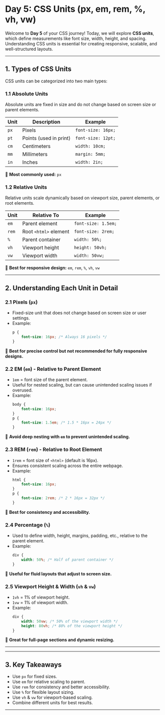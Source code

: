 # Day 5: CSS Units (px, em, rem, %, vh, vw)

Welcome to **Day 5** of your CSS journey! Today, we will explore **CSS units**, which define measurements like font size, width, height, and spacing. Understanding CSS units is essential for creating responsive, scalable, and well-structured layouts.

---

## **1. Types of CSS Units**
CSS units can be categorized into two main types:

### **1.1 Absolute Units**
Absolute units are fixed in size and do not change based on screen size or parent elements.

| Unit | Description | Example |
|------|------------|---------|
| `px` | Pixels | `font-size: 16px;` |
| `pt` | Points (used in print) | `font-size: 12pt;` |
| `cm` | Centimeters | `width: 10cm;` |
| `mm` | Millimeters | `margin: 5mm;` |
| `in` | Inches | `width: 2in;` |

📌 **Most commonly used:** `px`

### **1.2 Relative Units**
Relative units scale dynamically based on viewport size, parent elements, or root elements.

| Unit | Relative To | Example |
|------|------------|---------|
| `em` | Parent element | `font-size: 1.5em;` |
| `rem` | Root `<html>` element | `font-size: 2rem;` |
| `%` | Parent container | `width: 50%;` |
| `vh` | Viewport height | `height: 50vh;` |
| `vw` | Viewport width | `width: 50vw;` |

📌 **Best for responsive design:** `em`, `rem`, `%`, `vh`, `vw`

---

## **2. Understanding Each Unit in Detail**

### **2.1 Pixels (`px`)**
- Fixed-size unit that does not change based on screen size or user settings.
- Example:
  ```css
  p {
      font-size: 16px; /* Always 16 pixels */
  }
  ```
📌 **Best for precise control but not recommended for fully responsive designs.**

### **2.2 EM (`em`) - Relative to Parent Element**
- `1em` = font size of the parent element.
- Useful for nested scaling, but can cause unintended scaling issues if overused.
- Example:
  ```css
  body {
      font-size: 16px;
  }
  p {
      font-size: 1.5em; /* 1.5 * 16px = 24px */
  }
  ```
📌 **Avoid deep nesting with `em` to prevent unintended scaling.**

### **2.3 REM (`rem`) - Relative to Root Element**
- `1rem` = font size of `<html>` (default is 16px).
- Ensures consistent scaling across the entire webpage.
- Example:
  ```css
  html {
      font-size: 16px;
  }
  p {
      font-size: 2rem; /* 2 * 16px = 32px */
  }
  ```
📌 **Best for consistency and accessibility.**

### **2.4 Percentage (`%`)**
- Used to define width, height, margins, padding, etc., relative to the parent element.
- Example:
  ```css
  div {
      width: 50%; /* Half of parent container */
  }
  ```
📌 **Useful for fluid layouts that adjust to screen size.**

### **2.5 Viewport Height & Width (`vh` & `vw`)**
- `1vh` = 1% of viewport height.
- `1vw` = 1% of viewport width.
- Example:
  ```css
  div {
      width: 50vw; /* 50% of the viewport width */
      height: 80vh; /* 80% of the viewport height */
  }
  ```
📌 **Great for full-page sections and dynamic resizing.**

---
---

## **3. Key Takeaways**
- Use `px` for fixed sizes.
- Use `em` for relative scaling to parent.
- Use `rem` for consistency and better accessibility.
- Use `%` for flexible layout sizing.
- Use `vh` & `vw` for viewport-based scaling.
- Combine different units for best results.

---

